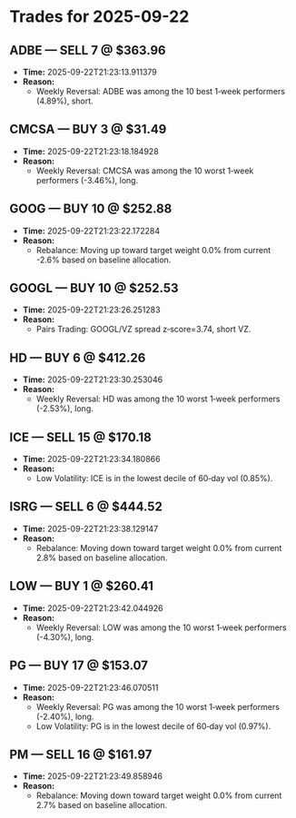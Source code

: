 # Trades for 2025-09-22

## ADBE — SELL 7 @ $363.96
- **Time:** 2025-09-22T21:23:13.911379
- **Reason:**
  - Weekly Reversal: ADBE was among the 10 best 1‑week performers (4.89%), short.

## CMCSA — BUY 3 @ $31.49
- **Time:** 2025-09-22T21:23:18.184928
- **Reason:**
  - Weekly Reversal: CMCSA was among the 10 worst 1‑week performers (-3.46%), long.

## GOOG — BUY 10 @ $252.88
- **Time:** 2025-09-22T21:23:22.172284
- **Reason:**
  - Rebalance: Moving up toward target weight 0.0% from current -2.6% based on baseline allocation.

## GOOGL — BUY 10 @ $252.53
- **Time:** 2025-09-22T21:23:26.251283
- **Reason:**
  - Pairs Trading: GOOGL/VZ spread z‑score=3.74, short VZ.

## HD — BUY 6 @ $412.26
- **Time:** 2025-09-22T21:23:30.253046
- **Reason:**
  - Weekly Reversal: HD was among the 10 worst 1‑week performers (-2.53%), long.

## ICE — SELL 15 @ $170.18
- **Time:** 2025-09-22T21:23:34.180866
- **Reason:**
  - Low Volatility: ICE is in the lowest decile of 60‑day vol (0.85%).

## ISRG — SELL 6 @ $444.52
- **Time:** 2025-09-22T21:23:38.129147
- **Reason:**
  - Rebalance: Moving down toward target weight 0.0% from current 2.8% based on baseline allocation.

## LOW — BUY 1 @ $260.41
- **Time:** 2025-09-22T21:23:42.044926
- **Reason:**
  - Weekly Reversal: LOW was among the 10 worst 1‑week performers (-4.30%), long.

## PG — BUY 17 @ $153.07
- **Time:** 2025-09-22T21:23:46.070511
- **Reason:**
  - Weekly Reversal: PG was among the 10 worst 1‑week performers (-2.40%), long.
  - Low Volatility: PG is in the lowest decile of 60‑day vol (0.97%).

## PM — SELL 16 @ $161.97
- **Time:** 2025-09-22T21:23:49.858946
- **Reason:**
  - Rebalance: Moving down toward target weight 0.0% from current 2.7% based on baseline allocation.

